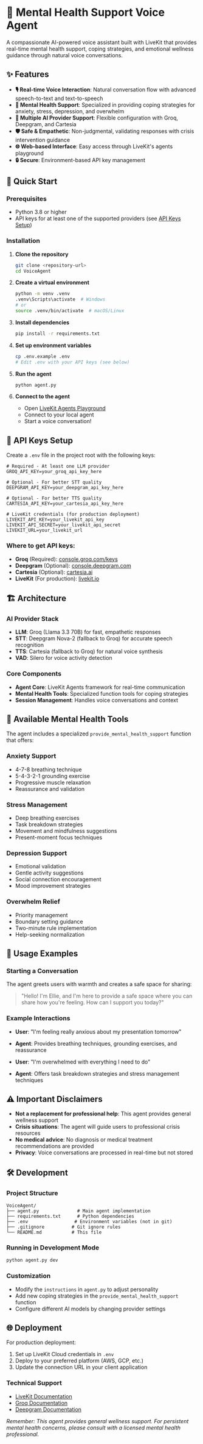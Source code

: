 # 🧠 Mental Health Support Voice Agent

A compassionate AI-powered voice assistant built with LiveKit that provides real-time mental health support, coping strategies, and emotional wellness guidance through natural voice conversations.

## ✨ Features

- **🎙️ Real-time Voice Interaction**: Natural conversation flow with advanced speech-to-text and text-to-speech
- **💚 Mental Health Support**: Specialized in providing coping strategies for anxiety, stress, depression, and overwhelm  
- **🔧 Multiple AI Provider Support**: Flexible configuration with Groq, Deepgram, and Cartesia
- **🛡️ Safe & Empathetic**: Non-judgmental, validating responses with crisis intervention guidance
- **🌐 Web-based Interface**: Easy access through LiveKit's agents playground
- **🔒 Secure**: Environment-based API key management

## 🚀 Quick Start

### Prerequisites

- Python 3.8 or higher
- API keys for at least one of the supported providers (see [API Keys Setup](#api-keys-setup))

### Installation

1. **Clone the repository**
   ```bash
   git clone <repository-url>
   cd VoiceAgent
   ```

2. **Create a virtual environment**
   ```bash
   python -m venv .venv
   .venv\Scripts\activate  # Windows
   # or
   source .venv/bin/activate  # macOS/Linux
   ```

3. **Install dependencies**
   ```bash
   pip install -r requirements.txt
   ```

4. **Set up environment variables**
   ```bash
   cp .env.example .env
   # Edit .env with your API keys (see below)
   ```

5. **Run the agent**
   ```bash
   python agent.py
   ```

6. **Connect to the agent**
   - Open [LiveKit Agents Playground](https://agents-playground.livekit.io/)
   - Connect to your local agent
   - Start a voice conversation!

## 🔑 API Keys Setup

Create a `.env` file in the project root with the following keys:

```env
# Required - At least one LLM provider
GROQ_API_KEY=your_groq_api_key_here

# Optional - For better STT quality
DEEPGRAM_API_KEY=your_deepgram_api_key_here

# Optional - For better TTS quality  
CARTESIA_API_KEY=your_cartesia_api_key_here

# LiveKit credentials (for production deployment)
LIVEKIT_API_KEY=your_livekit_api_key
LIVEKIT_API_SECRET=your_livekit_api_secret
LIVEKIT_URL=your_livekit_url
```

### Where to get API keys:

- **Groq** (Required): [console.groq.com/keys](https://console.groq.com/keys)
- **Deepgram** (Optional): [console.deepgram.com](https://console.deepgram.com)
- **Cartesia** (Optional): [cartesia.ai](https://cartesia.ai)
- **LiveKit** (For production): [livekit.io](https://livekit.io)

## 🏗️ Architecture

### AI Provider Stack
- **LLM**: Groq (Llama 3.3 70B) for fast, empathetic responses
- **STT**: Deepgram Nova-2 (fallback to Groq) for accurate speech recognition
- **TTS**: Cartesia (fallback to Groq) for natural voice synthesis
- **VAD**: Silero for voice activity detection

### Core Components
- **Agent Core**: LiveKit Agents framework for real-time communication
- **Mental Health Tools**: Specialized function tools for coping strategies
- **Session Management**: Handles voice conversations and context

## 🧰 Available Mental Health Tools

The agent includes a specialized `provide_mental_health_support` function that offers:

### Anxiety Support
- 4-7-8 breathing technique
- 5-4-3-2-1 grounding exercise
- Progressive muscle relaxation
- Reassurance and validation

### Stress Management
- Deep breathing exercises
- Task breakdown strategies
- Movement and mindfulness suggestions
- Present-moment focus techniques

### Depression Support
- Emotional validation
- Gentle activity suggestions
- Social connection encouragement
- Mood improvement strategies

### Overwhelm Relief
- Priority management
- Boundary setting guidance
- Two-minute rule implementation
- Help-seeking normalization

## 💬 Usage Examples

### Starting a Conversation
The agent greets users with warmth and creates a safe space for sharing:

> "Hello! I'm Ellie, and I'm here to provide a safe space where you can share how you're feeling. How can I support you today?"

### Example Interactions
- **User**: "I'm feeling really anxious about my presentation tomorrow"
- **Agent**: Provides breathing techniques, grounding exercises, and reassurance

- **User**: "I'm overwhelmed with everything I need to do"
- **Agent**: Offers task breakdown strategies and stress management techniques

## ⚠️ Important Disclaimers

- **Not a replacement for professional help**: This agent provides general wellness support
- **Crisis situations**: The agent will guide users to professional crisis resources
- **No medical advice**: No diagnosis or medical treatment recommendations are provided
- **Privacy**: Voice conversations are processed in real-time but not stored

## 🛠️ Development

### Project Structure
```
VoiceAgent/
├── agent.py              # Main agent implementation
├── requirements.txt      # Python dependencies
├── .env                 # Environment variables (not in git)
├── .gitignore          # Git ignore rules
└── README.md           # This file
```

### Running in Development Mode
```bash
python agent.py dev
```
### Customization
- Modify the `instructions` in `agent.py` to adjust personality
- Add new coping strategies in the `provide_mental_health_support` function
- Configure different AI models by changing provider settings

## 🌐 Deployment

For production deployment:

1. Set up LiveKit Cloud credentials in `.env`
2. Deploy to your preferred platform (AWS, GCP, etc.)
3. Update the connection URL in your client application

### Technical Support
- [LiveKit Documentation](https://docs.livekit.io/)
- [Groq Documentation](https://console.groq.com/docs)
- [Deepgram Documentation](https://developers.deepgram.com/)


*Remember: This agent provides general wellness support. For persistent mental health concerns, please consult with a licensed mental health professional.*
